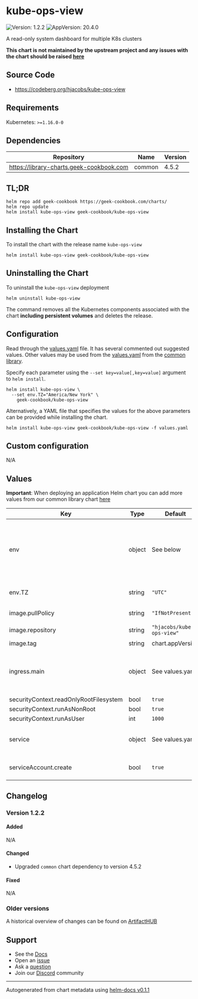 # kube-ops-view

![Version: 1.2.2](https://img.shields.io/badge/Version-1.2.2-informational?style=flat-square) ![AppVersion: 20.4.0](https://img.shields.io/badge/AppVersion-20.4.0-informational?style=flat-square)

A read-only system dashboard for multiple K8s clusters

**This chart is not maintained by the upstream project and any issues with the chart should be raised [here](https://github.com/geek-cookbook/charts/issues/new/choose)**

## Source Code

* <https://codeberg.org/hjacobs/kube-ops-view>

## Requirements

Kubernetes: `>=1.16.0-0`

## Dependencies

| Repository | Name | Version |
|------------|------|---------|
| https://library-charts.geek-cookbook.com | common | 4.5.2 |

## TL;DR

```console
helm repo add geek-cookbook https://geek-cookbook.com/charts/
helm repo update
helm install kube-ops-view geek-cookbook/kube-ops-view
```

## Installing the Chart

To install the chart with the release name `kube-ops-view`

```console
helm install kube-ops-view geek-cookbook/kube-ops-view
```

## Uninstalling the Chart

To uninstall the `kube-ops-view` deployment

```console
helm uninstall kube-ops-view
```

The command removes all the Kubernetes components associated with the chart **including persistent volumes** and deletes the release.

## Configuration

Read through the [values.yaml](./values.yaml) file. It has several commented out suggested values.
Other values may be used from the [values.yaml](https://github.com/geek-cookbook/library-charts/tree/main/charts/stable/common/values.yaml) from the [common library](https://github.com/geek-cookbook/library-charts/tree/main/charts/stable/common).

Specify each parameter using the `--set key=value[,key=value]` argument to `helm install`.

```console
helm install kube-ops-view \
  --set env.TZ="America/New York" \
    geek-cookbook/kube-ops-view
```

Alternatively, a YAML file that specifies the values for the above parameters can be provided while installing the chart.

```console
helm install kube-ops-view geek-cookbook/kube-ops-view -f values.yaml
```

## Custom configuration

N/A

## Values

**Important**: When deploying an application Helm chart you can add more values from our common library chart [here](https://github.com/geek-cookbook/library-charts/tree/main/charts/stable/common)

| Key | Type | Default | Description |
|-----|------|---------|-------------|
| env | object | See below | environment variables. See more environment variables in the [kube-ops-view documentation](https://codeberg.org/hjacobs/kube-ops-view/#configuration). |
| env.TZ | string | `"UTC"` | Set the container timezone |
| image.pullPolicy | string | `"IfNotPresent"` | image pull policy |
| image.repository | string | `"hjacobs/kube-ops-view"` | image repository |
| image.tag | string | chart.appVersion | image tag |
| ingress.main | object | See values.yaml | Enable and configure ingress settings for the chart under this key. |
| securityContext.readOnlyRootFilesystem | bool | `true` |  |
| securityContext.runAsNonRoot | bool | `true` |  |
| securityContext.runAsUser | int | `1000` |  |
| service | object | See values.yaml | Configures service settings for the chart. |
| serviceAccount.create | bool | `true` | create needed service account |

## Changelog

### Version 1.2.2

#### Added

N/A

#### Changed

* Upgraded `common` chart dependency to version 4.5.2

#### Fixed

N/A

### Older versions

A historical overview of changes can be found on [ArtifactHUB](https://artifacthub.io/packages/helm/geek-cookbook/kube-ops-view?modal=changelog)

## Support

- See the [Docs](https://docs.geek-cookbook.com/our-helm-charts/getting-started/)
- Open an [issue](https://github.com/geek-cookbook/charts/issues/new/choose)
- Ask a [question](https://github.com/geek-cookbook/organization/discussions)
- Join our [Discord](http://chat.funkypenguin.co.nz) community

----------------------------------------------
Autogenerated from chart metadata using [helm-docs v0.1.1](https://github.com/geek-cookbook/helm-docs/releases/v0.1.1)
